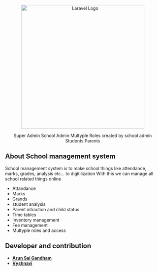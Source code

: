 <p align="center"><a href="https://laravel.com" target="_blank"><img src="https://raw.githubusercontent.com/laravel/art/master/logo-lockup/5%20SVG/2%20CMYK/1%20Full%20Color/laravel-logolockup-cmyk-red.svg" width="400" alt="Laravel Logo"></a></p>

<p align="center">
<a>Super Admin</a>
<a>School Admin</a>
<a>Multyple Roles created by school admin</a>
<a>Students</a>
<a>Parents</a>
</p>

## About School management system

School management system is to make school things like attendance, marks, grades, analysis etc... to digitilization
With this we can manage all school related things online


- Attandance
- Marks
- Grands
- student analysis
- Parent intraction and child status
- Time tables
- Inventory management
- Fee management
- Multyple roles and access

## Developer and contribution

- **[Arun Sai Gandham]()**
- **[Vyshnavi]()**
